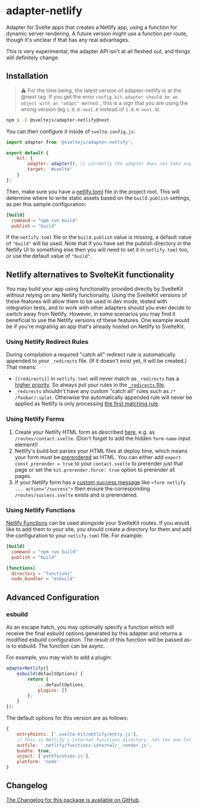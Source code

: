 # adapter-netlify

Adapter for Svelte apps that creates a Netlify app, using a function for dynamic server rendering. A future version might use a function per route, though it's unclear if that has any real advantages.

This is very experimental; the adapter API isn't at all fleshed out, and things will definitely change.

## Installation

> ⚠️ For the time being, the latest version of adapter-netlify is at the @next tag. If you get the error `config.kit.adapter should be an object with an "adapt" method.`, this is a sign that you are using the wrong version (eg `1.0.0-next.0` instead of `1.0.0-next.9`).

```bash
npm i -D @sveltejs/adapter-netlify@next
```

You can then configure it inside of `svelte.config.js`:

```js
import adapter from '@sveltejs/adapter-netlify';

export default {
	kit: {
		adapter: adapter(), // currently the adapter does not take any options
		target: '#svelte'
	}
};
```

Then, make sure you have a [netlify.toml](https://docs.netlify.com/configure-builds/file-based-configuration) file in the project root. This will determine where to write static assets based on the `build.publish` settings, as per this sample configuration:

```toml
[build]
  command = "npm run build"
  publish = "build"
```

If the `netlify.toml` file or the `build.publish` value is missing, a default value of `"build"` will be used. Note that if you have set the publish directory in the Netlify UI to something else then you will need to set it in `netlify.toml` too, or use the default value of `"build"`.

## Netlify alternatives to SvelteKit functionality

You may build your app using functionality provided directly by SvelteKit without relying on any Netlify functionality. Using the SvelteKit versions of these features will allow them to be used in dev mode, tested with integration tests, and to work with other adapters should you ever decide to switch away from Netlify. However, in some scenarios you may find it beneficial to use the Netlify versions of these features. One example would be if you're migrating an app that's already hosted on Netlify to SvelteKit.

### Using Netlify Redirect Rules

During compilation a required "catch all" redirect rule is automatically appended to your `_redirects` file. (If it doesn't exist yet, it will be created.) That means:

- `[[redirects]]` in `netlify.toml` will never match as `_redirects` has a [higher priority](https://docs.netlify.com/routing/redirects/#rule-processing-order). So always put your rules in the [`_redirects` file](https://docs.netlify.com/routing/redirects/#syntax-for-the-redirects-file).
- `_redirects` shouldn't have any custom "catch all" rules such as `/* /foobar/:splat`. Otherwise the automatically appended rule will never be applied as Netlify is only processing [the first matching rule](https://docs.netlify.com/routing/redirects/#rule-processing-order).

### Using Netlify Forms

1. Create your Netlify HTML form as described [here](https://docs.netlify.com/forms/setup/#html-forms), e.g. as `/routes/contact.svelte`. (Don't forget to add the hidden `form-name` input element!)
2. Netlify's build bot parses your HTML files at deploy time, which means your form must be [prerendered](https://kit.svelte.dev/docs#ssr-and-javascript-prerender) as HTML. You can either add `export const prerender = true` to your `contact.svelte` to prerender just that page or set the `kit.prerender.force: true` option to prerender all pages.
3. If your Netlify form has a [custom success message](https://docs.netlify.com/forms/setup/#success-messages) like `<form netlify ... action="/success">` then ensure the corresponding `/routes/success.svelte` exists and is prerendered.

### Using Netlify Functions

[Netlify Functions](https://docs.netlify.com/functions/overview/) can be used alongside your SvelteKit routes. If you would like to add them to your site, you should create a directory for them and add the configuration to your `netlify.toml` file. For example:

```toml
[build]
  command = "npm run build"
  publish = "build"

[functions]
  directory = "functions"
  node_bundler = "esbuild"
```

## Advanced Configuration

### esbuild

As an escape hatch, you may optionally specify a function which will receive the final esbuild options generated by this adapter and returns a modified esbuild configuration. The result of this function will be passed as-is to esbuild. The function can be async.

For example, you may wish to add a plugin:

```js
adapterNetlify({
	esbuild(defaultOptions) {
		return {
			...defaultOptions,
			plugins: []
		};
	}
});
```

The default options for this version are as follows:

```js
{
	entryPoints: ['.svelte-kit/netlify/entry.js'],
	// This is Netlify's internal functions directory, not the one for user functions.
	outfile: '.netlify/functions-internal/__render.js',
	bundle: true,
	inject: ['pathTo/shims.js'],
	platform: 'node'
}
```

## Changelog

[The Changelog for this package is available on GitHub](https://github.com/sveltejs/kit/blob/master/packages/adapter-netlify/CHANGELOG.md).
